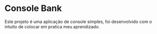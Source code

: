 # Console Bank
 Este projeto é uma aplicação de console simples, foi desenvolvido com o intuito de colocar em pratica meu aprendizado.
